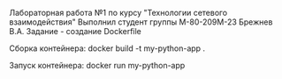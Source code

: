 Лабораторная работа №1 по курсу "Технологии сетевого взаимодействия"
Выполнил студент группы М-80-209М-23 Брежнев В.А.
Задание - создание Dockerfile

Сборка контейнера: docker build -t my-python-app .

Запуск контейнера: docker run my-python-app
